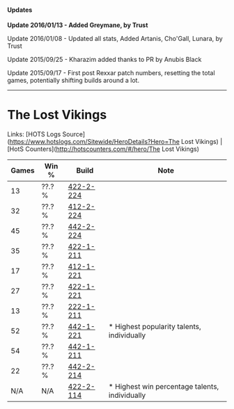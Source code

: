 #### Updates
**Update 2016/01/13 - Added Greymane, by Trust**

Update 2016/01/08 - Updated all stats, Added Artanis, Cho'Gall, Lunara, by Trust

Update 2015/09/25 - Kharazim added thanks to PR by Anubis Black

Update 2015/09/17 - First post Rexxar patch numbers, resetting the total games, potentially shifting builds around a lot.

***

# The Lost Vikings

Links: [HOTS Logs Source](https://www.hotslogs.com/Sitewide/HeroDetails?Hero=The Lost Vikings) | [HotS Counters](http://hotscounters.com/#/hero/The Lost Vikings)

Games  | Win %  | Build     | Note
-----  | -----  | -----     | ----
13     | ??.? % | [422-2-224](http://www.heroesfire.com/hots/talent-calculator/the-lost-vikings#sGEG) | 
32     | ??.? % | [412-2-224](http://www.heroesfire.com/hots/talent-calculator/the-lost-vikings#rtpm) | 
45     | ??.? % | [442-2-224](http://www.heroesfire.com/hots/talent-calculator/the-lost-vikings#t13G) | 
35     | ??.? % | [422-1-211](http://www.heroesfire.com/hots/talent-calculator/the-lost-vikings#sF-R) | 
17     | ??.? % | [412-1-221](http://www.heroesfire.com/hots/talent-calculator/the-lost-vikings#rta5) | 
27     | ??.? % | [422-1-221](http://www.heroesfire.com/hots/talent-calculator/the-lost-vikings#sF-b) | 
13     | ??.? % | [222-1-211](http://www.heroesfire.com/hots/talent-calculator/the-lost-vikings#kdiR) | 
52     | ??.? % | [442-1-221](http://www.heroesfire.com/hots/talent-calculator/the-lost-vikings#t0pb) | * Highest popularity talents, individually
54     | ??.? % | [442-1-211](http://www.heroesfire.com/hots/talent-calculator/the-lost-vikings#t0pR) | 
22     | ??.? % | [442-2-214](http://www.heroesfire.com/hots/talent-calculator/the-lost-vikings#t136) | 
N/A    | N/A    | [422-2-114](http://www.heroesfire.com/hots/talent-calculator/the-lost-vikings#sGCY) | * Highest win percentage talents, individually
